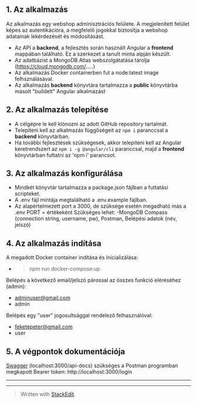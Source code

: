 
## **1. Az alkalmazás**
Az alkalmazás egy webshop adminisztrációs felülete. A megjelenített felület képes az autentikációra, a megfelelő jogokkal biztosítja a webshop adatainak lekérdezését és módosításást. 

- Az API a **backend**, a fejlesztés során használt Angular a **frontend** mappában található. Ez a szerkezet a tanult minta alpján készült. 
- Az adatbázist a MongoDB Atlas webszolgátatása tárolja (https://cloud.mongodb.com/.....)
- Az alkalmazás Docker containerben fut a node:latest image felhsználásával.
- Az alkalmazás **backend** könyvtára tartalmazza a **public** könyvtárba másolt "buildelt" Angular alkalmazást


## **2. Az alkalmazás telepítése**

- A célgépre le kell klónozni az adott GitHub repository tartalmát.
- Telepíteni kell az alkalmazás függőségeit az `npm i` paranccsal a **backend** könyvtárban. 
- Ha további fejlesztések szükségesek, akkor telepíteni kell az Angular keretrendszert az `npm i -g @angular/cli` paranccsal, majd a **frontend** könyvtárban futtatni az 'npm i' parancsot.

## **3. Az alkalmazás konfigurálása**

- Mindkét könyvtár tartalmazza a package.json fájlban a futtatási scripteket.
- A .env fájl mintája megtalálható a .env.example fájlban.
- Az alapértelmezett port a 3000, de szüksége esetén megadható más a .env PORT = értékeként
Szükséges lehet:
-MongoDB Compass (connection string, username, pw), Postman, Belépési adatok (név, jelszó)

## **4. Az alkalmazás indítása**

A megadott Docker container indítása és inicializálása:

- > npm run docker-compose:up

Belépés a következő email/jelszó párossal az összes funkció eléréséhez (admin):

- adminuser@gmail.com
- admin

Belépés egy "user" jogosultsággal rendelező felhasználóval:

- feketepeter@gmail.com
- user

## **5. A végpontok dokumentációja**

[Swagger](http://localhost:3000/api-docs/)  (localhost:3000/api-docs)
szükséges a Postman programban megkapott Bearer token: http://localhost:3000/login

---
---



> Written with [StackEdit](https://stackedit.io/).

